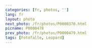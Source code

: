 ```yaml
---
categories: [fr, photos, '']
lang: fr
layout: photo
next_photo: /fr/photos/P0000370.html
picname: P0000478
prev_photo: /fr/photos/P0000479.html
tags: [Fotofalle, Leopard]
---
```

